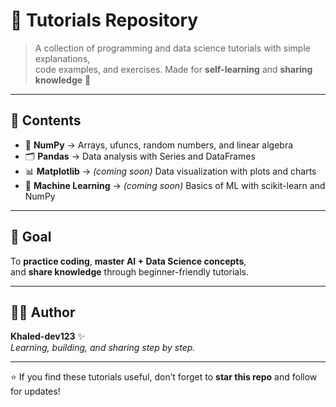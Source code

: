 # 📘 Tutorials Repository  

> A collection of programming and data science tutorials with simple explanations,  
> code examples, and exercises. Made for **self-learning** and **sharing knowledge** 🚀  

---

## 📂 Contents  
- 🔢 **NumPy** → Arrays, ufuncs, random numbers, and linear algebra  
- 🗂️ **Pandas** →  Data analysis with Series and DataFrames  
- 📊 **Matplotlib** → *(coming soon)* Data visualization with plots and charts  
- 🤖 **Machine Learning** → *(coming soon)* Basics of ML with scikit-learn and NumPy  

---

## 🎯 Goal  
To **practice coding**, **master AI + Data Science concepts**,  
and **share knowledge** through beginner-friendly tutorials.  

---

## 🧑‍💻 Author  
**Khaled-dev123** ✨  
*Learning, building, and sharing step by step.*  

---

⭐ If you find these tutorials useful, don’t forget to **star this repo** and follow for updates!  

